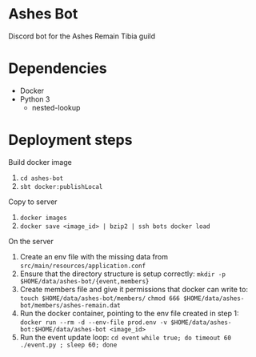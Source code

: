 # Ashes Bot

Discord bot for the Ashes Remain Tibia guild

# Dependencies
- Docker
- Python 3
  - nested-lookup

# Deployment steps

Build docker image  
1. `cd ashes-bot`
1. `sbt docker:publishLocal`

Copy to server  
1. `docker images`
1. `docker save <image_id> | bzip2 | ssh bots docker load`

On the server
1. Create an env file with the missing data from `src/main/resources/application.conf`
1. Ensure that the directory structure is setup correctly: `mkdir -p $HOME/data/ashes-bot/{event,members}`
1. Create members file and give it permissions that docker can write to: `touch $HOME/data/ashes-bot/members/` `chmod 666 $HOME/data/ashes-bot/members/ashes-remain.dat`
1. Run the docker container, pointing to the env file created in step 1: `docker run --rm -d --env-file prod.env -v $HOME/data/ashes-bot:$HOME/data/ashes-bot <image_id>`
1. Run the event update loop: `cd event` `while true; do timeout 60 ./event.py ; sleep 60; done`
